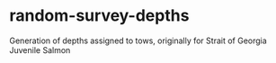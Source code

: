 # random-survey-depths
Generation of depths assigned to tows, originally for Strait of Georgia Juvenile Salmon
